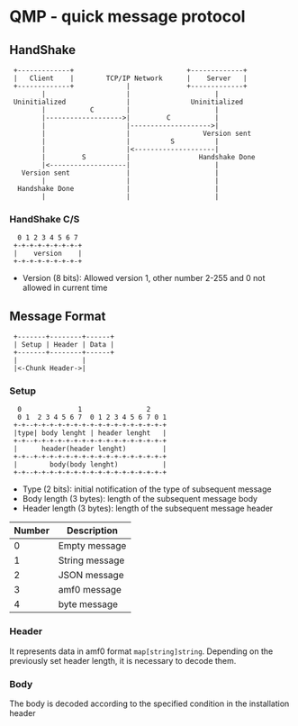 # QMP - quick message protocol

## HandShake

```
 +-------------+                            +-------------+
 |   Client    |        TCP/IP Network      |    Server   |
 +-------------+             |              +-------------+
        |                    |                     |
 Uninitialized               |               Uninitialized
        |           C        |                     |
        |------------------->|         C           |
        |                    |-------------------->|
        |                    |                  Version sent
        |                    |          S          |
        |                    |<--------------------|
        |         S          |                 Handshake Done
        |<-------------------|                     |
   Version sent              |                     |
        |                    |                     |
  Handshake Done             |                     |
        |                    |                     |
```

### HandShake C/S

```
  0 1 2 3 4 5 6 7
 +-+-+-+-+-+-+-+-+
 |    version    |
 +-+-+-+-+-+-+-+-+
```

- Version (8 bits): Allowed version 1, other number 2-255 and 0 not allowed in current time

## Message Format

```
 +-------+--------+------+
 | Setup | Header | Data |
 +-------+--------+------+
 |                |
 |<-Chunk Header->|
```

### Setup

```
  0              1                2                
  0 1  2 3 4 5 6 7  0 1 2 3 4 5 6 7 0 1
 +-+--+-+-+-+-+-+-+-+-+-+-+-+-+-+-+-+-+
 |type| body lenght | header lenght   |
 +-+--+-+-+-+-+-+-+-+-+-+-+-+-+-+-+-+-+
 |      header(header lenght)         |
 +-+--+-+-+-+-+-+-+-+-+-+-+-+-+-+-+-+-+
 |        body(body lenght)           |
 +-+--+-+-+-+-+-+-+-+-+-+-+-+-+-+-+-+-+
```

- Type (2 bits): initial notification of the type of subsequent message
- Body length (3 bytes): length of the subsequent message body
- Header length (3 bytes): length of the subsequent message header

| Number | Description    |
|--------|----------------|
| 0      | Empty message  |
| 1      | String message |
| 2      | JSON message   |
| 3      | amf0 message   |
| 4      | byte message   |

### Header

It represents data in amf0 format `map[string]string`. Depending on the previously set header length, it is necessary to decode them.

### Body

The body is decoded according to the specified condition in the installation header
